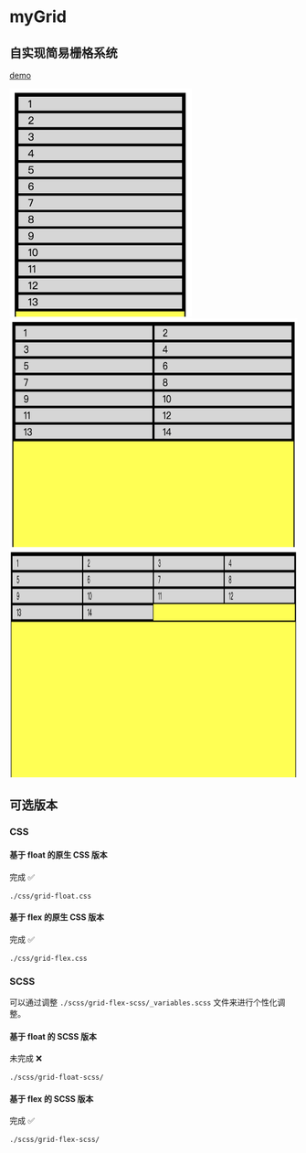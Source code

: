 # myGrid

## 自实现简易栅格系统

[demo](https://moozonwei.github.io/myGrid/index.html)

<img src="./img/1col-demo.png" alt="drawing" height="400"/>

<img src="./img/2col-demo.png" alt="drawing" height="400"/>

<img src="./img/4col-demo.png" alt="drawing" height="400"/>


## 可选版本

### CSS

#### 基于 float 的原生 CSS 版本

完成 ✅

`./css/grid-float.css`

#### 基于 flex 的原生 CSS 版本

完成 ✅

`./css/grid-flex.css`

### SCSS

可以通过调整 `./scss/grid-flex-scss/_variables.scss` 文件来进行个性化调整。

#### 基于 float 的 SCSS 版本

未完成 ❌

`./scss/grid-float-scss/`

#### 基于 flex 的 SCSS 版本

完成 ✅

`./scss/grid-flex-scss/`
